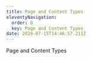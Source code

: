 ```yaml
---
title: Page and Content Types
eleventyNavigation:
  order: 0
  key: Page and Content Types
date: 2020-07-15T14:46:57.211Z
---
```

Page and Content Types
